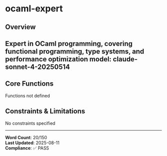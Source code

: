 # ocaml-expert

## Overview

Expert in OCaml programming, covering functional programming, type systems, and performance optimization
model: claude-sonnet-4-20250514
---

## Core Functions

Functions not defined

## Constraints & Limitations

No constraints specified



---
**Word Count**: 20/150  
**Last Updated**: 2025-08-11  
**Compliance**: ✅ PASS